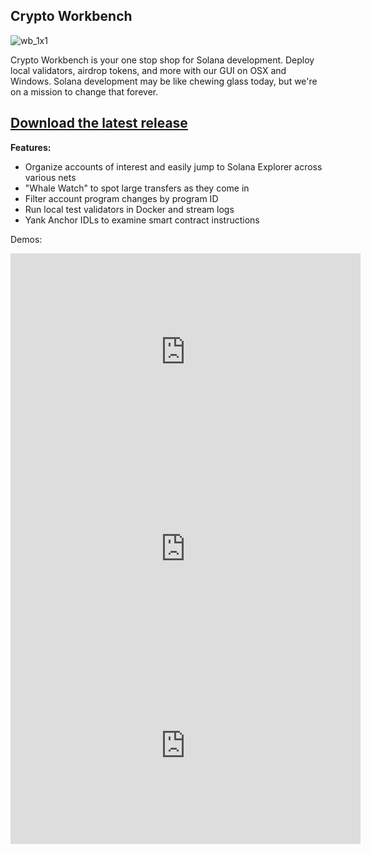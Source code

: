 ## Crypto Workbench

![wb_1x1](https://user-images.githubusercontent.com/1476820/154357977-2237d1ad-714f-4c93-954d-4a9667fa0357.png)

Crypto Workbench is your one stop shop for Solana development. Deploy local validators, airdrop tokens, and more with our GUI on OSX and Windows. Solana development may be like chewing glass today, but we're on a mission to change that forever.

## [Download the latest release](https://github.com/workbenchapp/solana-workbench-releases/releases/tag/v0.2.1)

**Features:**

- Organize accounts of interest and easily jump to Solana Explorer across various nets
- "Whale Watch" to spot large transfers as they come in
- Filter account program changes by program ID
- Run local test validators in Docker and stream logs
- Yank Anchor IDLs to examine smart contract instructions

Demos:

<iframe width="560" height="315" src="https://www.youtube.com/embed/b0V0FcI-upo" title="YouTube video player" frameborder="0" allow="accelerometer; autoplay; clipboard-write; encrypted-media; gyroscope; picture-in-picture" allowfullscreen></iframe>

<iframe width="560" height="315" src="https://www.youtube.com/embed/GdzdUdran7Y" title="YouTube video player" frameborder="0" allow="accelerometer; autoplay; clipboard-write; encrypted-media; gyroscope; picture-in-picture" allowfullscreen></iframe>

<iframe width="560" height="315" src="https://www.youtube.com/embed/Uu6ixsLQnt0" title="YouTube video player" frameborder="0" allow="accelerometer; autoplay; clipboard-write; encrypted-media; gyroscope; picture-in-picture" allowfullscreen></iframe>
